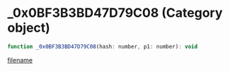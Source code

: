 # _0x0BF3B3BD47D79C08 (Category object)

```js
function _0x0BF3B3BD47D79C08(hash: number, p1: number): void
```

[filename](_0x0BF3B3BD47D79C08_m.md ':include')